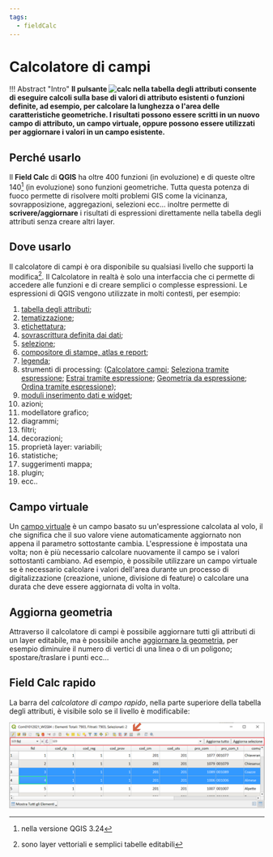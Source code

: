 ```yaml
---
tags:
  - fieldCalc
---
```


# Calcolatore di campi

!!! Abstract "Intro"
    **Il pulsante ![calc](https://docs.qgis.org/testing/en/_images/mActionCalculateField.png) nella tabella degli attributi consente di eseguire calcoli sulla base di valori di attributo esistenti o funzioni definite, ad esempio, per calcolare la lunghezza o l'area delle caratteristiche geometriche. I risultati possono essere scritti in un nuovo campo di attributo, un campo virtuale, oppure possono essere utilizzati per aggiornare i valori in un campo esistente.**

## Perché usarlo

Il **Field Calc** di **QGIS** ha oltre 400 funzioni (in evoluzione) e di queste oltre 140[^1] (in evoluzione) sono funzioni geometriche. Tutta questa potenza di fuoco permette di risolvere molti problemi GIS come la vicinanza, sovrapposizione, aggregazioni, selezioni ecc... inoltre permette di **scrivere/aggiornare** i risultati di espressioni direttamente nella tabella degli attributi senza creare altri layer.

## Dove usarlo

Il calcolatore di campi è ora disponibile su qualsiasi livello che supporti la modifica[^2]. Il Calcolatore in realtà è solo una interfaccia che ci permette di accedere alle funzioni e di creare semplici o complesse espressioni. Le espressioni di QGIS vengono utilizzate in molti contesti, per esempio:

1. [tabella degli attributi](../esempi/trova_nella_tabella_attributi.md);
2. [tematizzazione](../esempi/tematizzare.md);
3. [etichettatura](../esempi/etichette.md);
4. [sovrascrittura definita dai dati](../esempi/nascondi_etichette.md);
5. [selezione](../esempi/selezionare_punti_vicini_punto.md);
6. [compositore di stampe, atlas e report](../esempi/atlas_righe_verticale.md);
7. [legenda](../esempi/espressione_regolare.md);
8. strumenti di processing: ([Calcolatore campi](https://docs.qgis.org/3.22/en/docs/user_manual/processing_algs/qgis/vectortable.html#qgisfieldcalculator); [Seleziona tramite espressione](https://docs.qgis.org/3.22/en/docs/user_manual/processing_algs/qgis/vectorselection.html#qgisselectbyexpression); [Estrai tramite espressione](https://docs.qgis.org/3.22/en/docs/user_manual/processing_algs/qgis/vectorselection.html#qgisextractbyexpression); [Geometria da espressione](https://docs.qgis.org/3.22/en/docs/user_manual/processing_algs/qgis/vectorgeometry.html#qgisgeometrybyexpression); [Ordina tramite espressione](https://docs.qgis.org/3.22/en/docs/user_manual/processing_algs/qgis/vectorgeneral.html#qgisorderbyexpression)); 
9. [moduli inserimento dati e widget](../esempi/drilldown_form_multiple.md);
10. azioni;
11. modellatore grafico;
12. diagrammi;
13. filtri;
14. decorazioni;
15. proprietà layer: variabili;
16. statistiche;
17. suggerimenti mappa;
18. plugin;
19. ecc..

## Campo virtuale

Un [campo virtuale](../esempi/add_campo_virtuale.md) è un campo basato su un'espressione calcolata al volo, il che significa che il suo valore viene automaticamente aggiornato non appena il parametro sottostante cambia. L'espressione è impostata una volta; non è più necessario calcolare nuovamente il campo se i valori sottostanti cambiano. Ad esempio, è possibile utilizzare un campo virtuale se è necessario calcolare i valori dell'area durante un processo di digitalizzazione (creazione, unione, divisione di feature) o calcolare una durata che deve essere aggiornata di volta in volta.

## Aggiorna geometria

Attraverso il calcolatore di campi è possibile aggiornare tutti gli attributi di un layer editabile, ma è possibile anche [aggiornare la geometria](../esempi/agg_geom.md), per esempio diminuire il numero di vertici di una linea o di un poligono; spostare/traslare i punti ecc...

## Field Calc rapido

La barra del _calcolatore di campo rapido_, nella parte superiore della tabella degli attributi, è visibile solo se il livello è modificabile:

[![field_calc](../img/field_calc_rapida1.png)](../img/field_calc_rapida1.png)

[^1]: nella versione QGIS 3.24
[^2]: sono layer vettoriali e semplici tabelle editabili